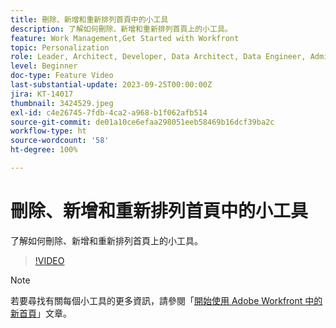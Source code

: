 ```yaml
---
title: 刪除、新增和重新排列首頁中的小工具
description: 了解如何刪除、新增和重新排列首頁上的小工具。
feature: Work Management,Get Started with Workfront
topic: Personalization
role: Leader, Architect, Developer, Data Architect, Data Engineer, Admin, User
level: Beginner
doc-type: Feature Video
last-substantial-update: 2023-09-25T00:00:00Z
jira: KT-14017
thumbnail: 3424529.jpeg
exl-id: c4e26745-7fdb-4ca2-a968-b1f062afb514
source-git-commit: de01a10ce6efaa298051eeb58469b16dcf39ba2c
workflow-type: ht
source-wordcount: '58'
ht-degree: 100%

---
```


# 刪除、新增和重新排列首頁中的小工具

了解如何刪除、新增和重新排列首頁上的小工具。

>[!VIDEO](https://video.tv.adobe.com/v/3448984/?quality=12&learn=on&enablevpops&captions=chi_hant)


>[!NOTE]
>
> 若要尋找有關每個小工具的更多資訊，請參閱「[開始使用 Adobe Workfront 中的新首頁](https://experienceleague.adobe.com/docs/workfront/using/basics/home/new-home/get-started-with-new-home.html?lang=zh-Hant)」文章。

